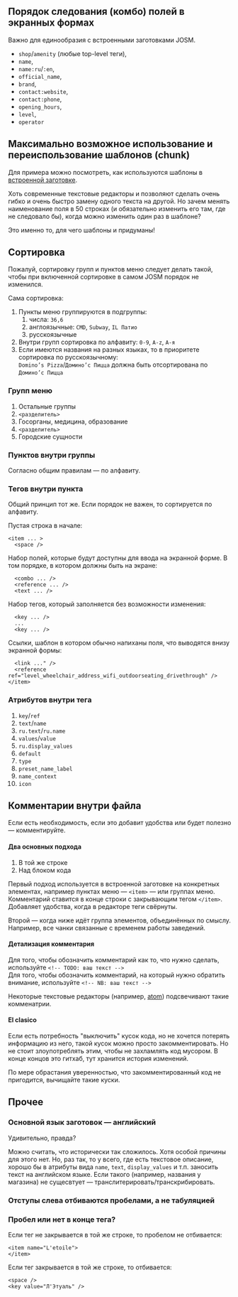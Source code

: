 ## Порядок следования (комбо) полей в экранных формах
Важно для единообразия с встроенными заготовками JOSM.
- `shop`/`amenity` (любые top-level теги),
- `name`,
- `name:ru`/`:en`,
- `official_name`,
- `brand`,
- `contact:website`,
- `contact:phone`,
- `opening_hours`,
- `level`,
- `operator`

## Максимально возможное использование и переиспользование шаблонов (chunk)
Для примера можно посмотреть, как используются шаблоны в [встроенной заготовке](https://josm.openstreetmap.de/browser/trunk/data/defaultpresets.xml).

Хоть современные текстовые редакторы и позволяют сделать очень гибко и очень быстро замену одного текста на другой. Но зачем менять наименование поля в 50 строках (и обязательно изменить его там, где не следовало бы), когда можно изменить один раз в шаблоне?

Это именно то, для чего шаблоны и придуманы!

## Сортировка
Пожалуй, сортировку групп и пунктов меню следует делать такой, чтобы при включенной сортировке в самом JOSM порядок не изменился.

Сама сортировка:

1. Пункты меню группируются в подгруппы:
   1. числа: `36,6`
   1. англоязычные: `CMD`, `Subway`, `IL Патио`
   1. русскоязычные
1. Внутри групп сортировка по алфавиту: `0-9`, `A-z`, `А-я`
1. Если имеются названия на разных языках, то в приоритете сортировка по русскоязычному:  
`Domino’s Pizza`/`Домино’c Пицца` должна быть отсортирована по `Домино’c Пицца`

### Групп меню
1. Остальные группы
1. `<разделитель>`
1. Госорганы, медицина, образование
1. `<разделитель>`
1. Городские сущности

### Пунктов внутри группы
Согласно общим правилам — по алфавиту.

### Тегов внутри пункта
Общий принцип тот же. Если порядок не важен, то сортируется по алфавиту.

Пустая строка в начале:
```
<item ... >
  <space />
```
Набор полей, которые будут доступны для ввода на экранной форме. В том порядке, в котором должны быть на экране:
```
  <combo ... />
  <reference ... />
  <text ... />
```
Набор тегов, который заполняется без возможности изменения:
```
  <key ... />
  ...
  <key ... />
```
Ссылки, шаблон в котором обычно напиханы поля, что выводятся внизу экранной формы:
```
  <link ..." />
  <reference ref="level_wheelchair_address_wifi_outdoorseating_drivethrough" />
</item>
```
### Атрибутов внутри тега
1. `key`/`ref`
1. `text`/`name`
1. `ru.text`/`ru.name`
1. `values`/`value`
1. `ru.display_values`
1. `default`
1. `type`
1. `preset_name_label`
1. `name_context`
1. `icon`

## Комментарии внутри файла
Если есть необходимость, если это добавит удобства или будет полезно — комментируйте.

#### Два основных подхода
1. В той же строке
1. Над блоком кода

Первый подход используется в встроенной заготовке на конкретных элементах, например пунктах меню — `<item>` — или группах меню. Комментарий ставится в конце строки с закрывающим тегом `</item>`. Добавляет удобства, когда в редакторе теги свёрнуты.

Второй — когда ниже идёт группа элементов, объединённых по смыслу. Например, все чанки связанные с временем работы заведений.

#### Детализация комментария
Для того, чтобы обозначить комментарий как то, что нужно сделать, используйте `<!-- TODO: ваш текст -->`  
Для того, чтобы обозначить комментарий, на который нужно обратить внимание, используйте `<!-- NB: ваш текст -->`

Некоторые текстовые редакторы (например, [atom](https://atom.io)) подсвечивают такие комменатрии.

#### El clasico
Если есть потребность "выключить" кусок кода, но не хочется потерять информацию из него, такой кусок можно просто закомментировать. Но не стоит злоупотреблять этим, чтобы не захламлять код мусором. В конце концов это гитхаб, тут хранится история изменений.

По мере обрастания уверенностью, что закомментированный код не пригодится, вычищайте такие куски.

## Прочее

### Основной язык заготовок — английский
Удивительно, правда?

Можно считать, что исторически так сложилось. Хотя особой причины для этого нет. Но, раз так, то у всего, где есть текстовое описание, хорошо бы в атрибуты вида `name`, `text`, `display_values` и т.п. заносить текст на английском языке. Если такого (например, названия у магазина) не сущесвтует — транслитерировать/транскрибировать.

### Отступы слева отбиваются пробелами, а не табуляцией

### Пробел или нет в конце тега?
Если тег не закрывается в той же строке, то пробелом не отбивается:
```
<item name="L'etoile">
</item>
```
Если тег закрывается в той же строке, то отбивается:
```
<space />
<key value="Л'Этуаль" />
```
